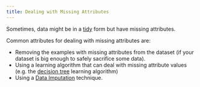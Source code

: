 ```yaml
---
title: Dealing with Missing Attributes
---
```


Sometimes, data might be in a [tidy](/machine-learning-foundations/raw-and-tidy-data) form but have missing attributes.

Common attributes for dealing with missing attributes are:
- Removing the examples with missing attributes from the dataset (if your dataset is big enough to safely sacrifice some data).
- Using a learning algorithm that can deal with missing attribute values (e.g. the [decision tree](/machine-learning-foundations/decision-tree) learning algorithm)
- Using a [Data Imputation](/machine-learning-foundations/data-imputation) technique.